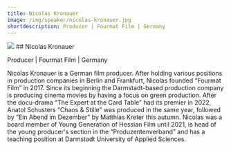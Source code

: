 ```yaml
---
title: Nicolas Kronauer
image: /img/speaker/nicolas-kronauer.jpg
shortdescription: Producer | Fourmat Film | Germany
---
```

<img src="/img/speaker/nicolas-kronauer.jpg">
## Nicolas Kronauer

Producer | Fourmat Film | Germany

Nicolas Kronauer is a German film producer. After holding various positions in production companies in Berlin and Frankfurt, Nicolas founded “Fourmat Film” in 2017. Since its beginning the Darmstadt-based production company is producing cinema movies by having a focus on green production. After the docu-drama “The Expert at the Card Table” had its premier in 2022, Anatol Schusters “Chaos & Stille” was produced in the same year, followed by “Ein Abend im Dezember” by Matthias Kreter this autumn. Nicolas was a board member of Young Generation of Hessian Film until 2021, is head of the young producer's section in the “Produzentenverband” and has a teaching position at Darmstadt University of Applied Sciences.



